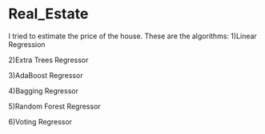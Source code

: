 # Real_Estate
I tried to estimate the price of the house.
These are the algorithms:
1)Linear Regression

2)Extra Trees Regressor

3)AdaBoost Regressor

4)Bagging Regressor

5)Random Forest Regressor

6)Voting Regressor
